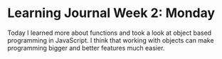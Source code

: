 # Learning Journal Week 2: Monday
Today I learned more about functions and took a look at object based programming in JavaScript.
I think that working with objects can make programming bigger and better features much easier.
